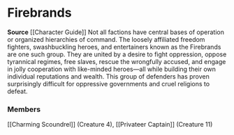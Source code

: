 ﻿---
creature_family: Firebrands
id: '199'
name: Firebrands
rarity: Common
source: '[[DATABASE/source/Character Guide|Character Guide]]'
trait: null
type: Creature Family

---
# Firebrands

**Source** [[Character Guide]] 
Not all factions have central bases of operation or organized hierarchies of command. The loosely affiliated freedom fighters, swashbuckling heroes, and entertainers known as the Firebrands are one such group. They are united by a desire to fight oppression, oppose tyrannical regimes, free slaves, rescue the wrongfully accused, and engage in jolly cooperation with like-minded heroes—all while building their own individual reputations and wealth. This group of defenders has proven surprisingly difficult for oppressive governments and cruel religions to defeat.

### Members

[[Charming Scoundrel]] (Creature 4), [[Privateer Captain]] (Creature 11)